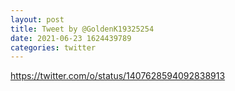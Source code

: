```yaml
--- 
layout: post 
title: Tweet by @GoldenK19325254 
date: 2021-06-23 1624439789 
categories: twitter 
--- 
```

https://twitter.com/o/status/1407628594092838913